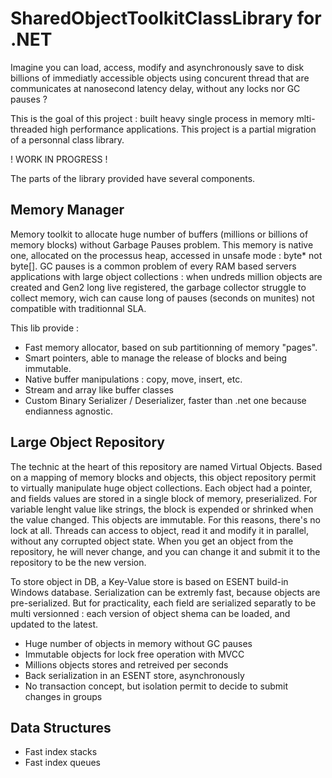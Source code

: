 # SharedObjectToolkitClassLibrary for .NET

Imagine you can load, access, modify and asynchronously save to disk billions of immediatly accessible objects using concurent thread that are communicates at nanosecond latency delay, without any locks nor GC pauses ?

This is the goal of this project : built heavy single process in memory mlti-threaded high performance applications. This project is a partial migration of a personnal class library.

! WORK IN PROGRESS !

The parts of the library provided have several components.

## Memory Manager

Memory toolkit to allocate huge number of buffers (millions or billions of memory blocks) without Garbage Pauses problem. This memory is native one, allocated on the processus heap, accessed in unsafe mode : byte* not byte[]. GC pauses is a common problem of every RAM based servers applications with large object collections : when undreds million objects are created and Gen2 long live registered, the garbage collector struggle to collect memory, wich can cause long of pauses (seconds on munites) not compatible with traditionnal SLA.

This lib provide :
* Fast memory allocator, based on sub partitionning of memory "pages".
* Smart pointers, able to manage the release of blocks and being immutable.
* Native buffer manipulations : copy, move, insert, etc.
* Stream and array like buffer classes
* Custom Binary Serializer / Deserializer, faster than .net one because endianness agnostic.

## Large Object Repository

The technic at the heart of this repository are named Virtual Objects. Based on a mapping of memory blocks and objects, this object repository permit to virtually manipulate huge object collections. Each object had a pointer, and fields values are stored in a single block of memory, preserialized. For variable lenght value like strings, the block is expended or shrinked when the value changed. This objects are immutable. For this reasons, there's no lock at all. Threads can access to object, read it and modify it in parallel, without any corrupted object state. When you get an object from the repository, he will never change, and you can change it and submit it to the repository to be the new version.

To store object in DB, a Key-Value store is based on ESENT build-in Windows database. Serialization can be extremly fast, because objects are pre-serialized. But for practicality, each field are serialized separatly to be multi versionned : each version of object shema can be loaded, and updated to the latest.

* Huge number of objects in memory without GC pauses
* Immutable objects for lock free operation with MVCC
* Millions objects stores and retreived per seconds
* Back serialization in an ESENT store, asynchronously
* No transaction concept, but isolation permit to decide to submit changes in groups

## Data Structures

* Fast index stacks
* Fast index queues

